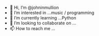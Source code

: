 - 👋 Hi, I’m @johninmullion
- 👀 I’m interested in ...music / programming
- 🌱 I’m currently learning ...Python
- 💞️ I’m looking to collaborate on ...
- 📫 How to reach me ...

<!---
johninmullion/johninmullion is a ✨ special ✨ repository because its `README.md` (this file) appears on your GitHub profile.
You can click the Preview link to take a look at your changes.
--->
